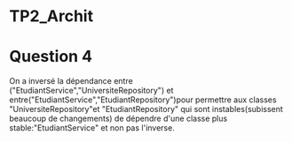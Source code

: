 # TP2_Archit
<h1>Question 4</h1>
On a inversé la dépendance entre ("EtudiantService","UniversiteRepository") et entre("EtudiantService","EtudiantRepository")pour permettre aux classes "UniversiteRepository"et "EtudiantRepository" qui sont instables(subissent beaucoup de changements) de dépendre d'une classe plus stable:"EtudiantService" et non pas l'inverse. 
